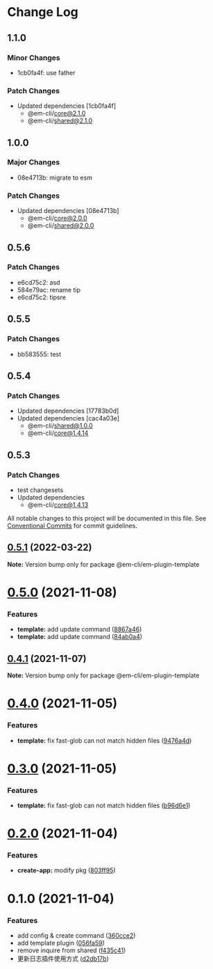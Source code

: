 # Change Log

## 1.1.0

### Minor Changes

- 1cb0fa4f: use father

### Patch Changes

- Updated dependencies [1cb0fa4f]
  - @em-cli/core@2.1.0
  - @em-cli/shared@2.1.0

## 1.0.0

### Major Changes

- 08e4713b: migrate to esm

### Patch Changes

- Updated dependencies [08e4713b]
  - @em-cli/core@2.0.0
  - @em-cli/shared@2.0.0

## 0.5.6

### Patch Changes

- e6cd75c2: asd
- 584e79ac: rename tip
- e6cd75c2: tipsre

## 0.5.5

### Patch Changes

- bb583555: test

## 0.5.4

### Patch Changes

- Updated dependencies [17783b0d]
- Updated dependencies [cac4a03e]
  - @em-cli/shared@1.0.0
  - @em-cli/core@1.4.14

## 0.5.3

### Patch Changes

- test changesets
- Updated dependencies
  - @em-cli/core@1.4.13

All notable changes to this project will be documented in this file.
See [Conventional Commits](https://conventionalcommits.org) for commit guidelines.

## [0.5.1](https://github.com/edisonLzy/em-cli/compare/@em-cli/em-plugin-template@0.5.0...@em-cli/em-plugin-template@0.5.1) (2022-03-22)

**Note:** Version bump only for package @em-cli/em-plugin-template

# [0.5.0](https://github.com/edisonLzy/mono-cli/compare/@em-cli/em-plugin-template@0.4.1...@em-cli/em-plugin-template@0.5.0) (2021-11-08)

### Features

- **template:** add update command ([8867a46](https://github.com/edisonLzy/mono-cli/commit/8867a4612f7cccbcd8e4c38a858a96f56b28e4b7))
- **template:** add update command ([84ab0a4](https://github.com/edisonLzy/mono-cli/commit/84ab0a4c9671faf6d327398086e027589af8d1ad))

## [0.4.1](https://github.com/edisonLzy/mono-cli/compare/@em-cli/em-plugin-template@0.4.0...@em-cli/em-plugin-template@0.4.1) (2021-11-07)

**Note:** Version bump only for package @em-cli/em-plugin-template

# [0.4.0](https://github.com/edisonLzy/mono-cli/compare/@em-cli/em-plugin-template@0.3.0...@em-cli/em-plugin-template@0.4.0) (2021-11-05)

### Features

- **template:** fix fast-glob can not match hidden files ([9476a4d](https://github.com/edisonLzy/mono-cli/commit/9476a4dd4c86092a948de5afeebe0b2655b94e37))

# [0.3.0](https://github.com/edisonLzy/mono-cli/compare/@em-cli/em-plugin-template@0.2.0...@em-cli/em-plugin-template@0.3.0) (2021-11-05)

### Features

- **template:** fix fast-glob can not match hidden files ([b96d6e1](https://github.com/edisonLzy/mono-cli/commit/b96d6e180fda91e7b8fec5e444ec4313646d790d))

# [0.2.0](https://github.com/edisonLzy/mono-cli/compare/@em-cli/em-plugin-template@0.1.0...@em-cli/em-plugin-template@0.2.0) (2021-11-04)

### Features

- **create-app:** modify pkg ([803ff95](https://github.com/edisonLzy/mono-cli/commit/803ff95fcba3816e49a99ea037b69b0ba7ca1f32))

# 0.1.0 (2021-11-04)

### Features

- add config & create command ([360cce2](https://github.com/edisonLzy/mono-cli/commit/360cce2055824602ea705a7de6a57e3d39249718))
- add template plugin ([056fa59](https://github.com/edisonLzy/mono-cli/commit/056fa591344847f7ba799827360a0ce9d189753f))
- remove inquire from shared ([f435c41](https://github.com/edisonLzy/mono-cli/commit/f435c416f6bd1c331b59843b24b753dd7aaca4db))
- 更新日志插件使用方式 ([d2db17b](https://github.com/edisonLzy/mono-cli/commit/d2db17bb5a4c4a5f48681ce57932936794110cb5))
